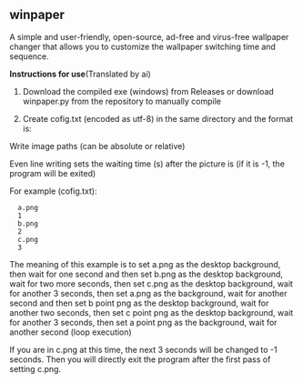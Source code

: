 ## winpaper
A simple and user-friendly, open-source, ad-free and virus-free wallpaper changer that allows you to customize the wallpaper switching time and sequence.

**Instructions for use**(Translated by ai)
1. Download the compiled exe (windows) from Releases or download winpaper.py from the repository to manually compile
  
2. Create cofig.txt (encoded as utf-8) in the same directory and the format is:
   
  Write image paths (can be absolute or relative)
  
  Even line writing sets the waiting time (s) after the picture is (if it is -1, the program will be exited)
  
  For example (cofig.txt):
  
      a.png
      1
      b.png
      2
      c.png
      3
      
The meaning of this example is to set a.png as the desktop background, then wait for one second and then set b.png as the desktop background, wait for two more seconds, then set c.png as the desktop background, wait for another 3 seconds, then set a.png as the background, wait for another second and then set b point png as the desktop background, wait for another two seconds, then set c point png as the desktop background, wait for another 3 seconds, then set a point png as the background, wait for another second (loop execution)

If you are in c.png at this time, the next 3 seconds will be changed to -1 seconds. Then you will directly exit the program after the first pass of setting c.png.
